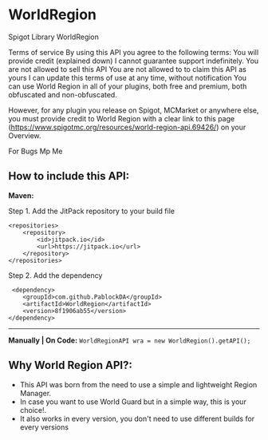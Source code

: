 # WorldRegion
Spigot Library WorldRegion

Terms of service By using this API you agree to the following terms:
  You will provide credit (explained down)
  I cannot guarantee support indefinitely.
  You are not allowed to sell this API
  You are not allowed to to claim this API as yours
  I can update this terms of use at any time, without notification
  You can use World Region in all of your plugins, both free and premium, both obfuscated and non-obfuscated.
  
  However, for any plugin you release on Spigot, MCMarket or anywhere else, you must provide credit to World Region with a clear link to     this page (https://www.spigotmc.org/resources/world-region-api.69426/) on your Overview.

For Bugs Mp Me

## How to include this API:

**Maven:**

Step 1. Add the JitPack repository to your build file

	<repositories>
		<repository>
		    <id>jitpack.io</id>
		    <url>https://jitpack.io</url>
		</repository>
	</repositories>

Step 2. Add the dependency

	 <dependency>
	    <groupId>com.github.PablockDA</groupId>
	    <artifactId>WorldRegion</artifactId>
	    <version>8f1906ab55</version>
	</dependency>
  

--------------------------------------------------------------------------

**Manually | On Code:**
`
WorldRegionAPI wra = new WorldRegion().getAPI();
`
## Why World Region API?:

- This API was born from the need to use a simple and lightweight Region Manager.
- In case you want to use World Guard but in a simple way, this is your choice!.
- It also works in every version, you don't need to use different builds for every versions 


